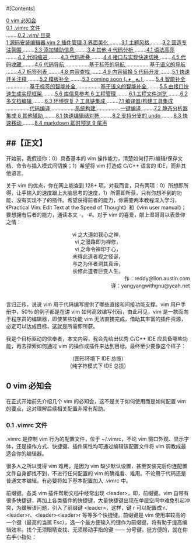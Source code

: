 #[Contents]

[0 vim 必知会 ](#0)	
	[0.1 .vimrc 文件 ](#0.1)	
........[0.2 .vim/ 目录 ](#0.2)	
[1 源码安装编辑器 vim ](#1)
[2 插件管理 ](#2)
[3 界面美化 ](#3)
........[3.1 主题风格 ](#3.1)
........[3.2 营造专注氛围 ](#3.2)
........[3.3 添加辅助信息 ](#3.3)
........[3.4 其他 ](#3.4)
[4 代码分析 ](#4)
........[4.1 语法高亮 ](#4.1)
........[4.2 代码缩进 ](#4.2)
........[4.3 代码折叠 ](#4.3)
........[4.4 接口与实现快速切换 ](#4.4)
........[4.5 代码收藏 ](#4.5)
........[4.6 代码导航 ](#4.6)
................[基于标签的导航 ](#4.6.1)
................[基于语义的导航 ](#4.6.2)
........[4.7 标签列表 ](#4.7)
........[4.8 内容查找 ](#4.8)
........[4.9 内容替换 ](#4.9)
[5 代码开发 ](#5)
........[5.1 快速开关注释 ](#5.1)
........[5.2 模板补全 ](#5.2)
........[5.3 coming soon (｡◕‿◕｡) ](#5.3)
........[5.4 智能补全 ](#5.4)
................[基于标签的智能补全 ](#5.4.1)
................[基于语义的智能补全 ](#5.4.2)
........[5.5 由接口快速生成实现框架 ](#5.5)
........[5.6 库信息参考 ](#5.6)
[6 工程管理 ](#6)
........[6.1 工程文件浏览 ](#6.1)
........[6.2 多文档编辑 ](#6.2)
........[6.3 环境恢复 ](#6.3)
[7 工具链集成 ](#7)
........[7.1 编译器/构建工具集成 ](#7.1)
................[代码编译 ](#7.1.1)
................[系统构建 ](#7.1.2)
................[一键编译 ](#7.1.3)
........[7.2 静态分析器集成 ](#7.2)
[8 其他辅助 ](#8)
........[8.1 快速编辑结对符 ](#8.1)
........[8.2 支持分支的 undo ](#8.2)
........[8.3 快速移动 ](#8.3)
........[8.4 markdown 即时预览 ](#8.4)
[9 尾声](#9)


##【正文】
----

开始前，我假设你：0）具备基本的 vim 操作能力，清楚如何打开/编辑/保存文档、命令与插入模式间切换；1）希望将 vim 打造成 C/C++ 语言的 IDE，而非其他语言。

关于 vim 的优点，你在网上能查到 128+ 项，对我而言，只有两项：0）所想即所得，让手输入的速度跟上大脑思考的速度，1）所需即所获，只有你想不到的功能、没有实现不了的插件。希望获得前者的能力，你需要两本教程深入学习，《Practical Vim: Edit Text at the Speed of Thought》和《vim user manual》；要想拥有后者的能力，通读本文 -。-#。对于 vim 的喜爱，献上湿哥哥以表景仰之情：
<div align="center">
vi 之大道如我心之禅，<br />
  vi 之漫路即为禅修，<br />
  vi 之命令禅印于心，<br />
 未得此道者视之怪诞，<br />
 与之为伴者洞其真谛，<br />
 长修此道者巨变人生。<br />
</div>
<div align="right">
作：reddy@lion.austin.com<br />
译：yangyangwithgnu@yeah.net<br />
</div><br />

言归正传，说说 vim 用于代码编写提供了哪些直接和间接功能支撑。vim 用户手册中，50％ 的例子都是在讲 vim 如何高效编写代码，由此可见，vim 是一款面向于程序员的编辑器，即使某些功能 vim 无法直接完成，借助其丰富的插件资源，必定可以达成目标，这就是所需即所获。

我是个目标驱动的信奉者，本文内容，我会先给出优秀 C/C++ IDE 应具备哪些功能，再去探索如何通过 vim 的操作或插件来达到目标。最终至少要像这个样子：
<div align="center">
<img src="https://github.com/yangyangwithgnu/use_vim_as_ide/blob/master/pics/%E5%9B%BE%E5%BD%A2%E7%8E%AF%E5%A2%83%E4%B8%8B%20IDE%20%E6%80%BB%E6%8F%BD.png" alt=""/><br />
（图形环境下 IDE 总揽）
</div>
<div align="center">
<img src="https://github.com/yangyangwithgnu/use_vim_as_ide/blob/master/pics/%E7%BA%AF%E5%AD%97%E7%AC%A6%E6%A8%A1%E5%BC%8F%E4%B8%8B%E6%80%BB%E8%A7%88.png" alt=""/><br />
（纯字符模式下 IDE 总揽）
</div>

<h2 name="0">0 vim 必知会</h2>

在正式开始前先介绍几个 vim 的必知会，这不是关于如何使用而是如何配置 vim 的要点，这对理解后续相关配置非常有帮助。

<h3 name="0.1">0.1 .vimrc 文件</h3>

.vimrc 是控制 vim 行为的配置文件，位于 ~/.vimrc，不论 vim 窗口外观、显示字体，还是操作方式、快捷键、插件属性均可通过编辑该配置文件将 vim 调教成最适合你的编辑器。

很多人之所以觉得 vim 难用，是因为 vim 缺少默认设置，甚至安装完后你连配置文件自身都找不到，不进行任何配置的 vim 的确难看、难用。不论用于代码还是普通文本编辑，有必要将如下基本配置加入 .vimrc 中。

前缀键。各类 vim 插件帮助文档中经常出现 \<leader>，即，前缀键。vim 自带有很多快捷键，再加上各类插件的快捷键，大量快捷键出现在单层空间中难免引起冲突，为缓解该问题，引入了前缀键 \<leader>，这样，键 r 可以配置成 r、\<leader>r、\<leader>\<leader>r 等等多个快捷键。前缀键是 vim 使用率较高的一个键（最高的当属 Esc），选一个最方便输入的键作为前缀键，将有助于提高编辑效率。找个无须眼睛查找、无须移动手指的键 —— 分号键，挺方便的，就在你右手小指处：


